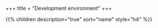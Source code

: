 +++
title = "Development environment"
+++

{{% children description="true" sort="name" style="h4" %}}
